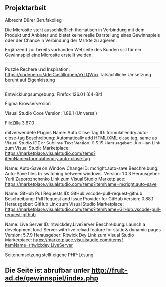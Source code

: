 Projektarbeit 
-

Albrecht Dürer Berufskolleg

Die Microsite steht ausschließlich thematisch in Verbindung mit dem Produkt und Anbieter und bietet keine reelle Darstellung eines Gewinnspiels oder der Chance in Verbindung der Markte zu agieren. 

Ergänzend zur bereits vorhanden Webseite des Kunden soll für ein Gewinnspiel eine Microsite erstellt werden. 

---------
Puzzle Rechere und Inspiration: https://codepen.io/JdelCastillo/pen/vYLQWbx
Tatsächlliche Umsetzung beruht auf Eigenleistung

---------
Entwicklungsumgebung: 
Firefox 126.0.1 (64-Bit)

Figma Browserversion

Visual Studio Code
Version: 1.89.1 (Universal)

FileZilla 3.67.0


mitverwendete Plugins 
Name: Auto Close Tag
ID: formulahendry.auto-close-tag
Beschreibung: Automatically add HTML/XML close tag, same as Visual Studio IDE or Sublime Text
Version: 0.5.15
Herausgeber: Jun Han
Link zum Visual Studio Marketplace: https://marketplace.visualstudio.com/items?itemName=formulahendry.auto-close-tag

Name: Auto-Save on Window Change
ID: mcright.auto-save
Beschreibung: Auto-Save files by switching between windows.
Version: 1.0.3
Herausgeber: Yurii Zaporozhchenko
Link zum Visual Studio Marketplace: https://marketplace.visualstudio.com/items?itemName=mcright.auto-save

Name: GitHub Pull Requests
ID: GitHub.vscode-pull-request-github
Beschreibung: Pull Request and Issue Provider for GitHub
Version: 0.88.1
Herausgeber: GitHub
Link zum Visual Studio Marketplace: https://marketplace.visualstudio.com/items?itemName=GitHub.vscode-pull-request-github

Name: Live Server
ID: ritwickdey.LiveServer
Beschreibung: Launch a development local Server with live reload feature for static & dynamic pages
Version: 5.7.9
Herausgeber: Ritwick Dey
Link zum Visual Studio Marketplace: https://marketplace.visualstudio.com/items?itemName=ritwickdey.LiveServer



Seitenumsetzung stellt eigene PHP-Lösung. 

Die Seite ist abrufbar unter
http://frub-ad.de/gewinnspiel/index.php
--
